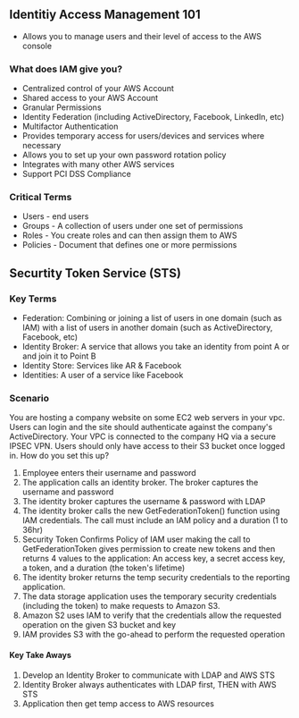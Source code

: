 ## Identitiy Access Management 101
- Allows you to manage users and their level of access to the AWS console

### What does IAM give you?
* Centralized control of your AWS Account
* Shared access to your AWS Account
* Granular Permissions
* Identity Federation (including ActiveDirectory, Facebook, LinkedIn, etc)
* Multifactor Authentication
* Provides temporary access for users/devices and services where necessary
* Allows you to set up your own password rotation policy
* Integrates with many other AWS services
* Support PCI DSS Compliance

### Critical Terms
* Users - end users
* Groups - A collection of users under one set of permissions
* Roles - You create roles and can then assign them to AWS
* Policies - Document that defines one or more permissions

## Securtity Token Service (STS)

### Key Terms
* Federation: Combining or joining a list of users in one domain (such as IAM) with a list of users in another domain (such as ActiveDirectory, Facebook, etc)
* Identity Broker: A service that allows you take an identity from point A or and join it to Point B
* Identity Store: Services like AR & Facebook
* Identities: A user of a service like Facebook

### Scenario
You are hosting a company website on some EC2 web servers in your vpc.  Users can login and the site should authenticate against the company's ActiveDirectory.  Your VPC is connected to the company HQ via a secure IPSEC VPN.  Users should only have access to their S3 bucket once logged in.  How do you set this up?

1. Employee enters their username and password
2. The application calls an identity broker.  The broker captures the username and password
3. The identity broker captures the username & password with LDAP
4. The identity broker calls the new GetFederationToken() function using IAM credentials.  The call must include an IAM policy and a duration (1 to 36hr)
5. Security Token Confirms Policy of IAM user making the call to GetFederationToken gives permission to create new tokens and then returns 4 values to the application: An access key, a secret access key, a token, and a duration (the token's lifetime)
6. The identity broker returns the temp security credentials to the reporting application.
7. The data storage application uses the temporary security credentials (including the token)
to make requests to Amazon S3.
8.  Amazon S2 uses IAM to verify that the credentials allow the requested operation on the given S3 bucket and key
9. IAM provides S3 with the go-ahead to perform the requested operation

#### Key Take Aways
1. Develop an Identity Broker to communicate with LDAP and AWS STS
2. Identity Broker always authenticates with LDAP first, THEN with AWS STS
3. Application then get temp access to AWS resources
